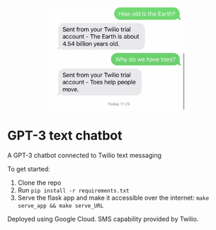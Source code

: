 <p align="center"><img src="https://github.com/thomas-waite/gpt-3-sms-chatbot/blob/master/text-image.jpg" width="300px"/></p>

# GPT-3 text chatbot

A GPT-3 chatbot connected to Twilio text messaging

To get started:

1. Clone the repo
2. Run `pip install -r requirements.txt`
3. Serve the flask app and make it accessible over the internet: `make serve_app && make serve_URL`

Deployed using Google Cloud. SMS capability provided by Twilio.
